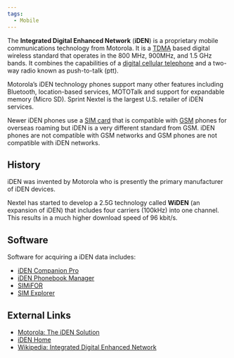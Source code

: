 ```yaml
---
tags:
  - Mobile
---
```

The **Integrated Digital Enhanced Network** (**iDEN**) is a proprietary mobile
communications technology from Motorola. It is a [TDMA](tdma.md) based digital
wireless standard that operates in the 800 MHz, 900MHz, and 1.5 GHz bands. It
combines the capabilities of a [digital cellular telephone](cell_phones.md) and
a two-way radio known as push-to-talk (ptt).

Motorola’s iDEN technology phones support many other features including
Bluetooth, location-based services, MOTOTalk and support for expandable memory
(Micro SD). Sprint Nextel is the largest U.S. retailer of iDEN services.

Newer iDEN phones use a [SIM card](sim_cards.md) that is compatible with
[GSM](gsm.md) phones for overseas roaming but iDEN is a very different standard
from GSM. iDEN phones are not compatible with GSM networks and GSM phones are
not compatible with iDEN networks.

## History

iDEN was invented by Motorola who is presently the primary manufacturer of iDEN
devices.

Nextel has started to develop a 2.5G technology called **WiDEN** (an expansion
of iDEN) that includes four carriers (100kHz) into one channel. This results in
a much higher download speed of 96 kbit/s.

## Software

Software for acquiring a iDEN data includes:

* [iDEN Companion Pro](iden_companion_pro.md)
* [iDEN Phonebook Manager](iden_phonebook_manager.md)
* [SIMiFOR](simifor.md)
* [SIM Explorer](sim_explorer.md)

## External Links

* [Motorola: The iDEN Solution](https://www.motorola.com/us/error)
* [iDEN Home](https://www.motorola.com/us/error)
* [Wikipedia: Integrated Digital Enhanced Network](https://en.wikipedia.org/wiki/Integrated_Digital_Enhanced_Network)

